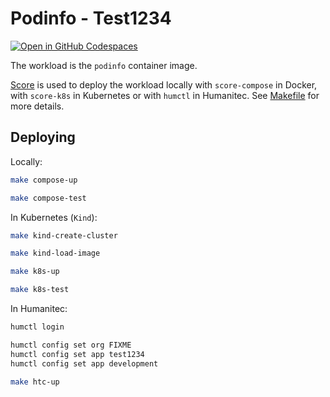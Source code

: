 # Podinfo - Test1234

[![Open in GitHub Codespaces](https://github.com/codespaces/badge.svg)](https://codespaces.new/162551011/test1234)

The workload is the `podinfo` container image.

[Score](https://score.dev/) is used to deploy the workload locally with `score-compose` in Docker, with `score-k8s` in Kubernetes or with `humctl` in Humanitec. See [Makefile](Makefile) for more details.

## Deploying

Locally:
```bash
make compose-up

make compose-test
```

In Kubernetes (`Kind`):
```bash
make kind-create-cluster

make kind-load-image

make k8s-up

make k8s-test
```

In Humanitec:
```bash
humctl login

humctl config set org FIXME
humctl config set app test1234
humctl config set app development

make htc-up
```
